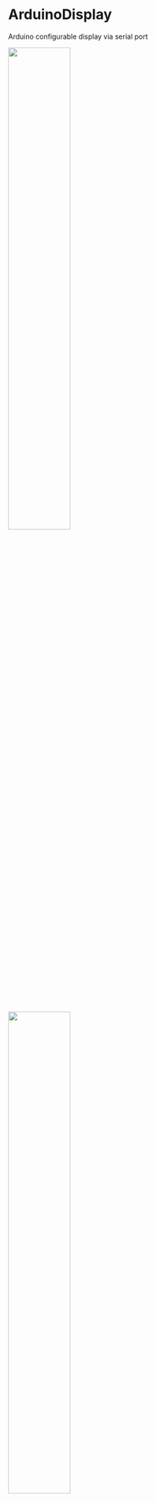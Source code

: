 # ArduinoDisplay
Arduino configurable display via serial port

<img src="https://github.com/fel88/ArduinoDisplay/assets/15663687/a18a944b-f24f-4c85-a646-28376d7db0ae"  width="50%" />

<img src="https://github.com/fel88/ArduinoDisplay/assets/15663687/a4c263c7-d200-43a8-bf6e-e00341f5b439"  width="50%" />



